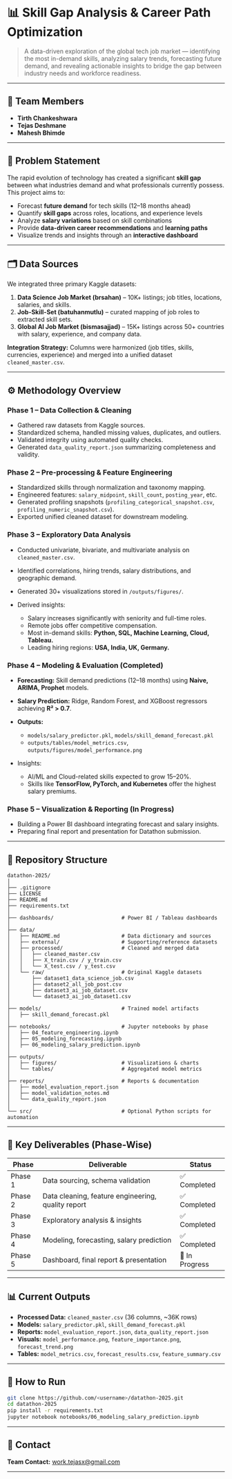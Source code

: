 # 📊 Skill Gap Analysis & Career Path Optimization

> A data-driven exploration of the global tech job market — identifying the most in-demand skills, analyzing salary trends, forecasting future demand, and revealing actionable insights to bridge the gap between industry needs and workforce readiness.

---

## 👥 Team Members

* **Tirth Chankeshwara**
* **Tejas Deshmane**
* **Mahesh Bhimde**

---

## 🎯 Problem Statement

The rapid evolution of technology has created a significant **skill gap** between what industries demand and what professionals currently possess. This project aims to:

* Forecast **future demand** for tech skills (12–18 months ahead)
* Quantify **skill gaps** across roles, locations, and experience levels
* Analyze **salary variations** based on skill combinations
* Provide **data-driven career recommendations** and **learning paths**
* Visualize trends and insights through an **interactive dashboard**

---

## 🗂️ Data Sources

We integrated three primary Kaggle datasets:

1. **Data Science Job Market (brsahan)** – 10K+ listings; job titles, locations, salaries, and skills.
2. **Job-Skill-Set (batuhanmutlu)** – curated mapping of job roles to extracted skill sets.
3. **Global AI Job Market (bismasajjad)** – 15K+ listings across 50+ countries with salary, experience, and company data.

**Integration Strategy:** Columns were harmonized (job titles, skills, currencies, experience) and merged into a unified dataset `cleaned_master.csv`.

---

## ⚙️ Methodology Overview

### **Phase 1 – Data Collection & Cleaning**

* Gathered raw datasets from Kaggle sources.
* Standardized schema, handled missing values, duplicates, and outliers.
* Validated integrity using automated quality checks.
* Generated `data_quality_report.json` summarizing completeness and validity.

### **Phase 2 – Pre-processing & Feature Engineering**

* Standardized skills through normalization and taxonomy mapping.
* Engineered features: `salary_midpoint`, `skill_count`, `posting_year`, etc.
* Generated profiling snapshots (`profiling_categorical_snapshot.csv`, `profiling_numeric_snapshot.csv`).
* Exported unified cleaned dataset for downstream modeling.

### **Phase 3 – Exploratory Data Analysis**

* Conducted univariate, bivariate, and multivariate analysis on `cleaned_master.csv`.
* Identified correlations, hiring trends, salary distributions, and geographic demand.
* Generated 30+ visualizations stored in `/outputs/figures/`.
* Derived insights:

  * Salary increases significantly with seniority and full-time roles.
  * Remote jobs offer competitive compensation.
  * Most in-demand skills: **Python, SQL, Machine Learning, Cloud, Tableau.**
  * Leading hiring regions: **USA, India, UK, Germany.**

### **Phase 4 – Modeling & Evaluation (Completed)**

* **Forecasting:** Skill demand predictions (12–18 months) using **Naive, ARIMA, Prophet** models.
* **Salary Prediction:** Ridge, Random Forest, and XGBoost regressors achieving **R² > 0.7**.
* **Outputs:**

  * `models/salary_predictor.pkl`, `models/skill_demand_forecast.pkl`
  * `outputs/tables/model_metrics.csv`, `outputs/figures/model_performance.png`
* Insights:

  * AI/ML and Cloud-related skills expected to grow 15–20%.
  * Skills like **TensorFlow, PyTorch, and Kubernetes** offer the highest salary premiums.

### **Phase 5 – Visualization & Reporting (In Progress)**

* Building a Power BI dashboard integrating forecast and salary insights.
* Preparing final report and presentation for Datathon submission.

---

## 📁 Repository Structure

```
datathon-2025/
│
├── .gitignore
├── LICENSE
├── README.md
├── requirements.txt
│
├── dashboards/                      # Power BI / Tableau dashboards
│
├── data/
│   ├── README.md                    # Data dictionary and sources
│   ├── external/                    # Supporting/reference datasets
│   ├── processed/                   # Cleaned and merged data
│   │   ├── cleaned_master.csv
│   │   ├── X_train.csv / y_train.csv
│   │   └── X_test.csv / y_test.csv
│   └── raw/                         # Original Kaggle datasets
│       ├── dataset1_data_science_job.csv
│       ├── dataset2_all_job_post.csv
│       ├── dataset3_ai_job_dataset.csv
│       └── dataset3_ai_job_dataset1.csv
│
├── models/                          # Trained model artifacts
│   ├── skill_demand_forecast.pkl
│
├── notebooks/                       # Jupyter notebooks by phase
│   ├── 04_feature_engineering.ipynb
│   ├── 05_modeling_forecasting.ipynb
│   ├── 06_modeling_salary_prediction.ipynb
│
├── outputs/
│   ├── figures/                     # Visualizations & charts
│   └── tables/                      # Aggregated model metrics
│
├── reports/                         # Reports & documentation
│   ├── model_evaluation_report.json
│   ├── model_validation_notes.md
│   └── data_quality_report.json
│
└── src/                             # Optional Python scripts for automation
```

---

## 🦎 Key Deliverables (Phase-Wise)

| Phase   | Deliverable                                        | Status         |
| ------- | -------------------------------------------------- | -------------- |
| Phase 1 | Data sourcing, schema validation                   | ✅ Completed    |
| Phase 2 | Data cleaning, feature engineering, quality report | ✅ Completed    |
| Phase 3 | Exploratory analysis & insights                    | ✅ Completed    |
| Phase 4 | Modeling, forecasting, salary prediction           | ✅ Completed    |
| Phase 5 | Dashboard, final report & presentation             | 🚧 In Progress |

---

## 📊 Current Outputs

* **Processed Data:** `cleaned_master.csv` (36 columns, ~36K rows)
* **Models:** `salary_predictor.pkl`, `skill_demand_forecast.pkl`
* **Reports:** `model_evaluation_report.json`, `data_quality_report.json`
* **Visuals:** `model_performance.png`, `feature_importance.png`, `forecast_trend.png`
* **Tables:** `model_metrics.csv`, `forecast_results.csv`, `feature_summary.csv`

---

## 🚀 How to Run

```bash
git clone https://github.com/<username>/datathon-2025.git
cd datathon-2025
pip install -r requirements.txt
jupyter notebook notebooks/06_modeling_salary_prediction.ipynb
```

---

## 📧 Contact

**Team Contact:** [work.tejasx@gmail.com](mailto:work.tejasx@gmail.com)

---

